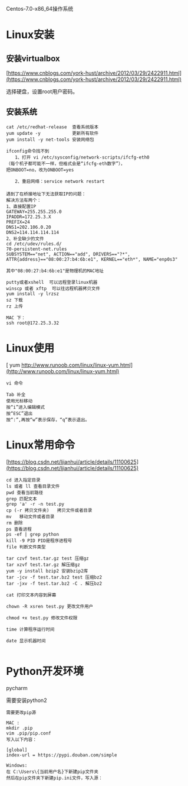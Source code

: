 
Centos-7.0-x86_64操作系统



# Linux安装

## 安装virtualbox

[https://www.cnblogs.com/york-hust/archive/2012/03/29/2422911.html](https://www.cnblogs.com/york-hust/archive/2012/03/29/2422911.html)


选择硬盘，设置root用户密码。

## 安装系统

```
cat /etc/redhat-release  查看系统版本
yum update -y            更新所有软件
yum install -y net-tools 安装网络包
```

```
ifconfig命令找不到
　　1、打开 vi /etc/sysconfig/network-scripts/ifcfg-eth0
（每个机子都可能不一样，但格式会是“ifcfg-eth数字”），
把ONBOOT=no，改为ONBOOT=yes

　　2、重启网络：service network restart
　　
遇到了在桥接地址下无法获取IP的问题：
解决方法有两个：
1、直接配置IP
GATEWAY=255.255.255.0
IPADDR=172.25.3.X
PREFIX=24
DNS1=202.106.0.20
DNS2=114.114.114.114
2、补全缺少的文件
cd /etc/udev/rules.d/
70-persistent-net.rules
SUBSYSTEM=="net", ACTION=="add", DRIVERS=="?*", ATTR{address}=="08:00:27:b4:6b:e1", KERNEL=="eth*", NAME="enp0s3"

其中"08:00:27:b4:6b:e1"是物理机的MAC地址
```

```
putty或者xshell  可以远程登录linux机器
winscp 或者 xftp  可以往远程机器拷贝文件
yum install -y lrzsz
sz 下载
rz 上传

MAC 下：
ssh root@172.25.3.32
```

# Linux使用

[ yum  http://www.runoob.com/linux/linux-yum.html](http://www.runoob.com/linux/linux-yum.html)



```
vi 命令

Tab 补全
使用光标移动
按“i”进入编辑模式
按“ESC”退出
按“:”,再按“w”表示保存，“q”表示退出。
```

# Linux常用命令
[https://blog.csdn.net/ljianhui/article/details/11100625](https://blog.csdn.net/ljianhui/article/details/11100625)

```
cd 进入指定目录
ls 或者 ll 查看目录文件
pwd 查看当前路径
grep 匹配文本
grep 'a' -r -n test.py 
cp (-r 拷贝文件夹)   拷贝文件或者目录
mv   移动文件或者目录
rm 删除
ps 查看进程
ps -ef | grep python
kill -9 PID PID是程序进程号
file 判断文件类型

tar czvf test.tar.gz test 压缩gz
tar xzvf test.tar.gz 解压缩gz
yum -y install bzip2 安装bzip2库
tar -jcv -f test.tar.bz2 test 压缩bz2
tar -jxv -f test.tar.bz2 -C . 解压bz2

cat 打印文本内容到屏幕

chown -R xsren test.py 更改文件用户

chmod +x test.py 修改文件权限

time 计算程序运行时间

date 显示机器时间


```


# Python开发环境

pycharm

需要安装python2

```
需要更改pip源

MAC :
mkdir .pip
vim .pip/pip.conf
写入以下内容：

[global]
index-url = https://pypi.douban.com/simple

Windows:
在 C:\Users\{当前用户名}下新建pip文件夹
然后在pip文件夹下新建pip.ini文件，写入源：

```